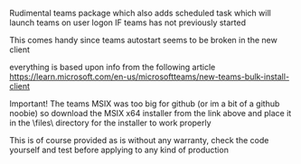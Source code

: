 Rudimental teams package which also adds scheduled task which will launch teams on user logon IF teams has not previously started

This comes handy since teams autostart seems to be broken in the new client

everything is based upon info from the following article
https://learn.microsoft.com/en-us/microsoftteams/new-teams-bulk-install-client

Important!
The teams MSIX was too big for github (or im a bit of a github noobie) so download the MSIX x64 installer from the link above and place it in the \files\ directory for the installer to work properly



This is of course provided as is without any warranty, check the code yourself and test before applying to any kind of production
